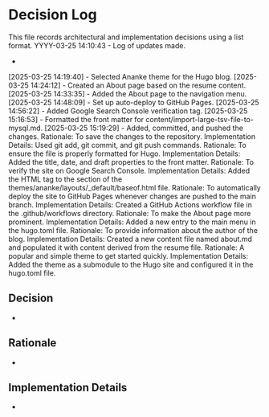 # Decision Log

This file records architectural and implementation decisions using a list format.
YYYY-03-25 14:10:43 - Log of updates made.

*

[2025-03-25 14:19:40] - Selected Ananke theme for the Hugo blog.
[2025-03-25 14:24:12] - Created an About page based on the resume content.
[2025-03-25 14:33:35] - Added the About page to the navigation menu.
[2025-03-25 14:48:09] - Set up auto-deploy to GitHub Pages.
[2025-03-25 14:56:22] - Added Google Search Console verification tag.
[2025-03-25 15:16:53] - Formatted the front matter for content/import-large-tsv-file-to-mysql.md.
[2025-03-25 15:19:29] - Added, committed, and pushed the changes.
Rationale: To save the changes to the repository.
Implementation Details: Used git add, git commit, and git push commands.
Rationale: To ensure the file is properly formatted for Hugo.
Implementation Details: Added the title, date, and draft properties to the front matter.
Rationale: To verify the site on Google Search Console.
Implementation Details: Added the HTML tag to the <head> section of the themes/ananke/layouts/_default/baseof.html file.
Rationale: To automatically deploy the site to GitHub Pages whenever changes are pushed to the main branch.
Implementation Details: Created a GitHub Actions workflow file in the .github/workflows directory.
Rationale: To make the About page more prominent.
Implementation Details: Added a new entry to the main menu in the hugo.toml file.
Rationale: To provide information about the author of the blog.
Implementation Details: Created a new content file named about.md and populated it with content derived from the resume file.
Rationale: A popular and simple theme to get started quickly.
Implementation Details: Added the theme as a submodule to the Hugo site and configured it in the hugo.toml file.
## Decision

*

## Rationale

*

## Implementation Details

*